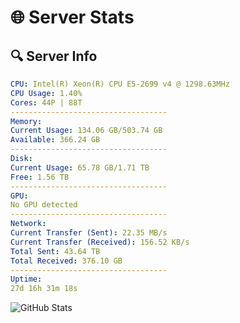 # 🌐 Server Stats
## 🔍 Server Info
```yaml
CPU: Intel(R) Xeon(R) CPU E5-2699 v4 @ 1298.63MHz
CPU Usage: 1.40%
Cores: 44P | 88T
-----------------------------------
Memory:
Current Usage: 134.06 GB/503.74 GB
Available: 366.24 GB
-----------------------------------
Disk:
Current Usage: 65.78 GB/1.71 TB
Free: 1.56 TB
-----------------------------------
GPU:
No GPU detected
-----------------------------------
Network:
Current Transfer (Sent): 22.35 MB/s
Current Transfer (Received): 156.52 KB/s
Total Sent: 43.64 TB
Total Received: 376.10 GB
-----------------------------------
Uptime:
27d 16h 31m 18s
```
![GitHub Stats](https://img.shields.io/badge/Updated-2025-04-04_13:54:07-blue)